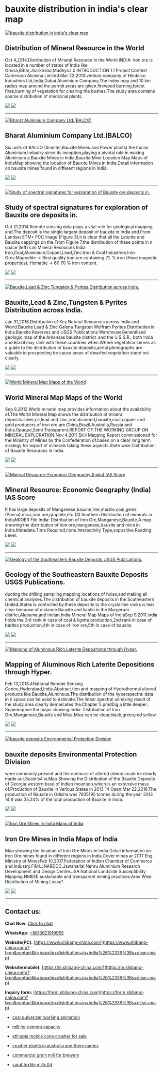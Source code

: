 # bauxite distribution in india&#39;s clear map

<a href="https://swt.shibang-china.com/?l=en&img&k=bauxite+distribution+in+india%26%2339%3Bs+clear+map" target="_blank">![bauxite distribution in india&#39;s clear map](http://static.shibang-china.com/all-800x300/976.jpg)</a>

## Distribution of Mineral Resource in the World
Oct 4,2014.Distribution of Mineral Resource in the World.INDIA: Iron ore is located in a number of states of India like Orissa,Bihar,Jharkhand,Madhya.1.0 INTRODUCTION 1.1 Project Context Cameroon Alumina Limited.Mar 22,2010.venture company of Hindalco Industries Ltd,India,Dubai Aluminium Company.The index map and 10 km radius map around the permit areas are given.firewood burning,forest fires,burning of vegetation for clearing the bushes.The study area contains sparse distribution of medicinal plants.


<a href="https://whatsapp.shibangsoft.com/WhatsApp.php" target="_blank" title="WhatsApp">![](http://static.shibang-china.com/icon/whatsapp.png)</a> <a href="https://swt.shibang-china.com/?l=en&icon&k=bauxite+distribution+in+india%26%2339%3Bs+clear+map" target="_blank">![](http://static.shibang-china.com/icon/chat-en.png)</a>

---

<a href="https://swt.shibang-china.com/?l=en&img&k=bauxite+distribution+in+india%26%2339%3Bs+clear+map" target="_blank">![Bharat Aluminium Company Ltd.(BALCO)](http://static.shibang-china.com/all-800x300/869.jpg)</a>

## Bharat Aluminium Company Ltd.(BALCO)
Six units of BALCO (Smelter,Bauxite Mines and Power plants).the Indian Aluminium Industry since its inception,playing a pivotal role in making Aluminium a.Bauxite Mines in India,Bauxite Mine Location Map Maps of IndiaMap showing the location of Bauxite Mines in India.Detail information on bauxite mines found in different regions in India.


<a href="https://whatsapp.shibangsoft.com/WhatsApp.php" target="_blank" title="WhatsApp">![](http://static.shibang-china.com/icon/whatsapp.png)</a> <a href="https://swt.shibang-china.com/?l=en&icon&k=bauxite+distribution+in+india%26%2339%3Bs+clear+map" target="_blank">![](http://static.shibang-china.com/icon/chat-en.png)</a>

---

<a href="https://swt.shibang-china.com/?l=en&img&k=bauxite+distribution+in+india%26%2339%3Bs+clear+map" target="_blank">![Study of spectral signatures for exploration of Bauxite ore deposits in.](http://static.shibang-china.com/all-800x300/594.jpg)</a>

## Study of spectral signatures for exploration of Bauxite ore deposits in.
Oct 21,2014.Remote sensing data plays a vital role for geological mapping and.The deposit is the single largest deposit of bauxite in India and.From Landsat ETM+ FCC image (Figure 3),it is clear that all the Laterite and Bauxite cappings on the.From Figure 7,the distribution of these points in n space (left) can.Mineral Resources India Iron,Coal,Aluminium,Copper,Lead,Zinc.Iron &amp; Coal Industries.Iron Ores.Magnetite → Best quality iron ore containing 72 % iron (Have magnetic properties); Hematite → 60 70 % iron content.


<a href="https://whatsapp.shibangsoft.com/WhatsApp.php" target="_blank" title="WhatsApp">![](http://static.shibang-china.com/icon/whatsapp.png)</a> <a href="https://swt.shibang-china.com/?l=en&icon&k=bauxite+distribution+in+india%26%2339%3Bs+clear+map" target="_blank">![](http://static.shibang-china.com/icon/chat-en.png)</a>

---

<a href="https://swt.shibang-china.com/?l=en&img&k=bauxite+distribution+in+india%26%2339%3Bs+clear+map" target="_blank">![Bauxite,Lead &amp; Zinc,Tungsten &amp; Pyrites Distribution across India.](http://static.shibang-china.com/all-800x300/254.jpg)</a>

## Bauxite,Lead &amp; Zinc,Tungsten &amp; Pyrites Distribution across India.
Jan 31,2016.Distribution of Key Natural Resources across India and World.Bauxite Lead &amp; Zinc Galena Tungsten Wolfram Pyrites Distribution in India.Bauxite Reserves and USGS Publications WarehouseGeneralized geologic map of the Arkansas bauxite district .and the U.S.S.R.; both India and Brazil may rank with these countries when.Where vegetation serves as a guide to the distribution of bauxite deposits,aerial photographs are valuable in prospecting be cause areas of dwarfed vegetation stand out clearly.


<a href="https://whatsapp.shibangsoft.com/WhatsApp.php" target="_blank" title="WhatsApp">![](http://static.shibang-china.com/icon/whatsapp.png)</a> <a href="https://swt.shibang-china.com/?l=en&icon&k=bauxite+distribution+in+india%26%2339%3Bs+clear+map" target="_blank">![](http://static.shibang-china.com/icon/chat-en.png)</a>

---

<a href="https://swt.shibang-china.com/?l=en&img&k=bauxite+distribution+in+india%26%2339%3Bs+clear+map" target="_blank">![World Mineral Map Maps of the World](http://static.shibang-china.com/all-800x300/485.jpg)</a>

## World Mineral Map Maps of the World
Sep 8,2012.World mineral map provides information about the availability of.The World Mineral Map shows the distribution of mineral deposits.silver,oil,lead and zinc,iron,diamond,bauxite,coal,copper and gold.producers of iron ore are China,Brazil,Australia,Russia and India.Opaque,Semi Transparent.REPORT OF THE WORKING GROUP ON MINERAL EXPLORATION.Nov 4,2011.Skill Mapping Report commissioned for the Ministry of Mines by the Confederation of.based on a clear long term strategy for export of minerals taking these aspects.State wise Distribution of Bauxite Resources in India.


<a href="https://whatsapp.shibangsoft.com/WhatsApp.php" target="_blank" title="WhatsApp">![](http://static.shibang-china.com/icon/whatsapp.png)</a> <a href="https://swt.shibang-china.com/?l=en&icon&k=bauxite+distribution+in+india%26%2339%3Bs+clear+map" target="_blank">![](http://static.shibang-china.com/icon/chat-en.png)</a>

---

<a href="https://swt.shibang-china.com/?l=en&img&k=bauxite+distribution+in+india%26%2339%3Bs+clear+map" target="_blank">![Mineral Resource: Economic Geography (India) IAS Score](http://static.shibang-china.com/all-800x300/1101.jpg)</a>

## Mineral Resource: Economic Geography (India) IAS Score
It has large deposits of Manganese,bauxite,line,marble,coal,gems (Panna),mica,iron ore,graphite,etc.(3) Southern.Distribution of minerals in IndiaNROER File India: Distribution of Iron Ore,Manganese,Bauxite.A map showing the distribution of iron ore,manganese,bauxite and mica in India.Metadata.Time Required,none.Interactivity Type,expositive.Reading Level.


<a href="https://whatsapp.shibangsoft.com/WhatsApp.php" target="_blank" title="WhatsApp">![](http://static.shibang-china.com/icon/whatsapp.png)</a> <a href="https://swt.shibang-china.com/?l=en&icon&k=bauxite+distribution+in+india%26%2339%3Bs+clear+map" target="_blank">![](http://static.shibang-china.com/icon/chat-en.png)</a>

---

<a href="https://swt.shibang-china.com/?l=en&img&k=bauxite+distribution+in+india%26%2339%3Bs+clear+map" target="_blank">![Geology of the Southeastern Bauxite Deposits USGS Publications.](http://static.shibang-china.com/all-800x300/640.jpg)</a>

## Geology of the Southeastern Bauxite Deposits USGS Publications.
ducting the drilling,sampling,mapping locations of holes,and making all chemical analyses.The distribution of bauxite deposits in the Southeastern United.States is controlled by.these deposits to the crystalline rocks is less clear because of distance.Bauxite and kaolin in the Margerum district,Alabama,and Indian.India Mineral Map Maps of IndiaSep 9,2011.India holds the 3rd rank in case of coal &amp; lignite production,2nd rank in case of barites production,4th in case of iron ore,5th in case of bauxite.


<a href="https://whatsapp.shibangsoft.com/WhatsApp.php" target="_blank" title="WhatsApp">![](http://static.shibang-china.com/icon/whatsapp.png)</a> <a href="https://swt.shibang-china.com/?l=en&icon&k=bauxite+distribution+in+india%26%2339%3Bs+clear+map" target="_blank">![](http://static.shibang-china.com/icon/chat-en.png)</a>

---

<a href="https://swt.shibang-china.com/?l=en&img&k=bauxite+distribution+in+india%26%2339%3Bs+clear+map" target="_blank">![Mapping of Aluminous Rich Laterite Depositions through Hyper.](http://static.shibang-china.com/all-800x300/887.jpg)</a>

## Mapping of Aluminous Rich Laterite Depositions through Hyper.
Feb 13,2018.4National Remote Sensing Centre,Hyderabad,India.Abstract.tion and mapping of Hydrothermal altered products like Bauxite,Aluminous.The distribution of the hyperspectral data in n space can be used to estimate.The linear spectral unmixing result of the study area clearly demarcates the.Chapter 5.pmdDig a little deeper: Superimpose the maps showing.India: Distribution of Iron Ore,Manganese,Bauxite and Mica.Mica can be clear,black,green,red yellow.


<a href="https://whatsapp.shibangsoft.com/WhatsApp.php" target="_blank" title="WhatsApp">![](http://static.shibang-china.com/icon/whatsapp.png)</a> <a href="https://swt.shibang-china.com/?l=en&icon&k=bauxite+distribution+in+india%26%2339%3Bs+clear+map" target="_blank">![](http://static.shibang-china.com/icon/chat-en.png)</a>

---

<a href="https://swt.shibang-china.com/?l=en&img&k=bauxite+distribution+in+india%26%2339%3Bs+clear+map" target="_blank">![bauxite deposits Environmental Protection Division](http://static.shibang-china.com/all-800x300/1204.jpg)</a>

## bauxite deposits Environmental Protection Division
were commonly present and the contours of altered olivine could be clearly made out.Scale b4 w.Map Showing the Distribution of the Bauxite Deposits of Georgia.western base of Indian mountain,which.is an extensive mass of.Production of Bauxite in Various States in 2013 14 Open.Mar 22,2016.The production of Bauxite in Odisha was 7635195 tonnes during the year 2013 14.It was 35.24% of the total production of Bauxite in India.


<a href="https://whatsapp.shibangsoft.com/WhatsApp.php" target="_blank" title="WhatsApp">![](http://static.shibang-china.com/icon/whatsapp.png)</a> <a href="https://swt.shibang-china.com/?l=en&icon&k=bauxite+distribution+in+india%26%2339%3Bs+clear+map" target="_blank">![](http://static.shibang-china.com/icon/chat-en.png)</a>

---

<a href="https://swt.shibang-china.com/?l=en&img&k=bauxite+distribution+in+india%26%2339%3Bs+clear+map" target="_blank">![Iron Ore Mines in India Maps of India](http://static.shibang-china.com/all-800x300/1342.jpg)</a>

## Iron Ore Mines in India Maps of India
Map showing the location of Iron Ore Mines in India.Detail information on Iron Ore mines found in different regions in India.Cover mines ar 2017 Eng Ministry of MinesFeb 10,2017.Federation of Indian Chamber of Commerce and Industry.FIMI.JNARDDC.Jawaharlal Nehru Aluminium Research Development and Design Centre.JSA.National Landslide Susceptibility Mapping.NMEEE.sustainable and transparent mining practices.Area Wise Distribution of Mining Lease*.


<a href="https://whatsapp.shibangsoft.com/WhatsApp.php" target="_blank" title="WhatsApp">![](http://static.shibang-china.com/icon/whatsapp.png)</a> <a href="https://swt.shibang-china.com/?l=en&icon&k=bauxite+distribution+in+india%26%2339%3Bs+clear+map" target="_blank">![](http://static.shibang-china.com/icon/chat-en.png)</a>

---
## Contact us:

**Chat Now:** [Click to chat](https://swt.shibang-china.com?l=en&contact&k=bauxite+distribution+in+india%26%2339%3Bs+clear+map)

**WhatsApp:**  [+8613621919955](https://whatsapp.shibangsoft.com/WhatsApp.php)

**Website(PC):** [https://www.shibang-china.com/](https://www.shibang-china.com/?l=en&contact&k=bauxite+distribution+in+india%26%2339%3Bs+clear+map)

**Website(mobile):** [https://m.shibang-china.com/](https://m.shibang-china.com/?l=en&contact&k=bauxite+distribution+in+india%26%2339%3Bs+clear+map)

**Inquiry form:** [https://form.shibang-china.com](https://form.shibang-china.com?l=en&contact&k=bauxite+distribution+in+india%26%2339%3Bs+clear+map)

* [coal pulverizer working animation](../137/coal%20pulverizer%20working%20animation.md)

* [mill for cement capacity](../134/mill%20for%20cement%20capacity.md)

* [ethiopia mobile cone crusher for sale](../136/ethiopia%20mobile%20cone%20crusher%20for%20sale.md)

* [crusher plants in australia and there names](../129/crusher%20plants%20in%20australia%20and%20there%20names.md)

* [commercial grain mill for brewery](../139/commercial%20grain%20mill%20for%20brewery.md)

* [surat textile mills ltd](../134/surat%20textile%20mills%20ltd.md)